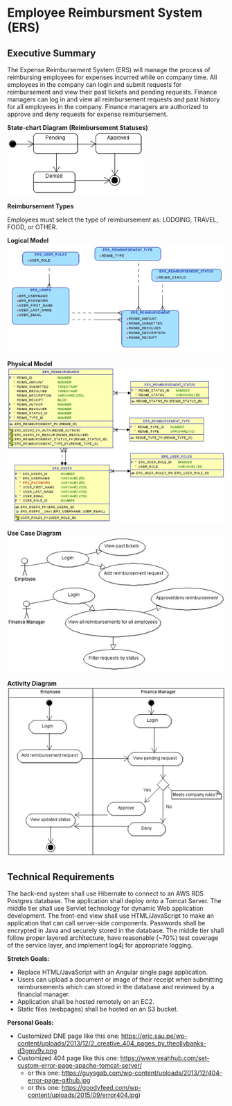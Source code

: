 # Employee Reimbursment System (ERS)

## Executive Summary
The Expense Reimbursement System (ERS) will manage the process of reimbursing employees for expenses incurred while on company time. All employees in the company can login and submit requests for reimbursement and view their past tickets and pending requests. Finance managers can log in and view all reimbursement requests and past history for all employees in the company. Finance managers are authorized to approve and deny requests for expense reimbursement.

**State-chart Diagram (Reimbursement Statuses)** 
![](./imgs/state-chart.jpg)

**Reimbursement Types**

Employees must select the type of reimbursement as: LODGING, TRAVEL, FOOD, or OTHER.

**Logical Model**
![](./imgs/logical.jpg)

**Physical Model**
![](./imgs/physical.jpg)

**Use Case Diagram**
![](./imgs/use-case.jpg)

**Activity Diagram**
![](./imgs/activity.jpg)

## Technical Requirements

The back-end system shall use Hibernate to connect to an AWS RDS Postgres database. The application shall deploy onto a Tomcat Server. The middle tier shall use Servlet technology for dynamic Web application development. The front-end view shall use HTML/JavaScript to make an application that can call server-side components. Passwords shall be encrypted in Java and securely stored in the database. The middle tier shall follow proper layered architecture, have reasonable (~70%) test coverage of the service layer, and implement log4j for appropriate logging. 

**Stretch Goals:**
* Replace HTML/JavaScript with an Angular single page application.
* Users can upload a document or image of their receipt when submitting reimbursements which can stored in the database and reviewed by a financial manager.
* Application shall be hosted remotely on an EC2.
* Static files (webpages) shall be hosted on an S3 bucket. 

**Personal Goals:** 
* Customized DNE page like this one: https://eric.sau.pe/wp-content/uploads/2013/12/2_creative_404_pages_by_theollybanks-d3gmv9v.png
* Customized 404 page like this one: https://www.yeahhub.com/set-custom-error-page-apache-tomcat-server/
  * or this one: https://guysgab.com/wp-content/uploads/2013/12/404-error-page-github.jpg
  * or this one: https://goodyfeed.com/wp-content/uploads/2015/09/error404.jpg)

